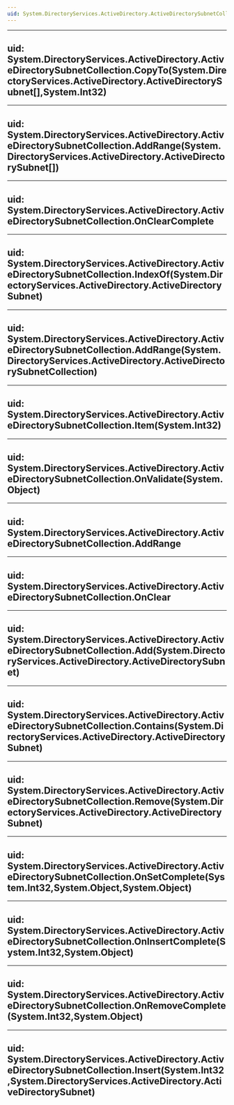 ```yaml
---
uid: System.DirectoryServices.ActiveDirectory.ActiveDirectorySubnetCollection
---
```


---
uid: System.DirectoryServices.ActiveDirectory.ActiveDirectorySubnetCollection.CopyTo(System.DirectoryServices.ActiveDirectory.ActiveDirectorySubnet[],System.Int32)
---

---
uid: System.DirectoryServices.ActiveDirectory.ActiveDirectorySubnetCollection.AddRange(System.DirectoryServices.ActiveDirectory.ActiveDirectorySubnet[])
---

---
uid: System.DirectoryServices.ActiveDirectory.ActiveDirectorySubnetCollection.OnClearComplete
---

---
uid: System.DirectoryServices.ActiveDirectory.ActiveDirectorySubnetCollection.IndexOf(System.DirectoryServices.ActiveDirectory.ActiveDirectorySubnet)
---

---
uid: System.DirectoryServices.ActiveDirectory.ActiveDirectorySubnetCollection.AddRange(System.DirectoryServices.ActiveDirectory.ActiveDirectorySubnetCollection)
---

---
uid: System.DirectoryServices.ActiveDirectory.ActiveDirectorySubnetCollection.Item(System.Int32)
---

---
uid: System.DirectoryServices.ActiveDirectory.ActiveDirectorySubnetCollection.OnValidate(System.Object)
---

---
uid: System.DirectoryServices.ActiveDirectory.ActiveDirectorySubnetCollection.AddRange
---

---
uid: System.DirectoryServices.ActiveDirectory.ActiveDirectorySubnetCollection.OnClear
---

---
uid: System.DirectoryServices.ActiveDirectory.ActiveDirectorySubnetCollection.Add(System.DirectoryServices.ActiveDirectory.ActiveDirectorySubnet)
---

---
uid: System.DirectoryServices.ActiveDirectory.ActiveDirectorySubnetCollection.Contains(System.DirectoryServices.ActiveDirectory.ActiveDirectorySubnet)
---

---
uid: System.DirectoryServices.ActiveDirectory.ActiveDirectorySubnetCollection.Remove(System.DirectoryServices.ActiveDirectory.ActiveDirectorySubnet)
---

---
uid: System.DirectoryServices.ActiveDirectory.ActiveDirectorySubnetCollection.OnSetComplete(System.Int32,System.Object,System.Object)
---

---
uid: System.DirectoryServices.ActiveDirectory.ActiveDirectorySubnetCollection.OnInsertComplete(System.Int32,System.Object)
---

---
uid: System.DirectoryServices.ActiveDirectory.ActiveDirectorySubnetCollection.OnRemoveComplete(System.Int32,System.Object)
---

---
uid: System.DirectoryServices.ActiveDirectory.ActiveDirectorySubnetCollection.Insert(System.Int32,System.DirectoryServices.ActiveDirectory.ActiveDirectorySubnet)
---
